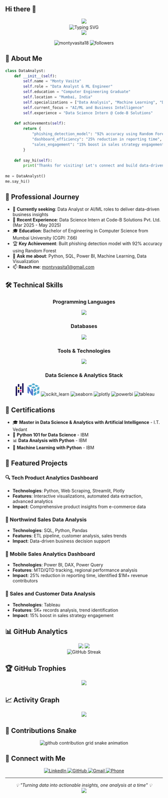 ## Hi there 👋
<div align="center">
  <img src="https://capsule-render.vercel.app/api?type=waving&color=gradient&height=200&section=header&text=Hi%20👋,%20I'm%20Monty&fontSize=80&fontAlignY=35&animation=twinkling&fontColor=ffffff" />
</div>

<div align="center">
  <img src="https://readme-typing-svg.herokuapp.com?font=Fira+Code&pause=1000&color=36BCF7&center=true&vCenter=true&width=435&lines=Data+Analyst;Machine+Learning+Engineer;Python+Developer;Computer+Engineering+Graduate" alt="Typing SVG" />
</div>

<div align="center">
  <img src="https://github.com/Anmol-Baranwal/Cool-GIFs-For-GitHub/assets/74038190/d48893bd-0757-481c-8d7e-ba3e163feae7" width="400" />
</div>

<p align="center"> 
  <img src="https://komarev.com/ghpvc/?username=MontyVasita18&label=Profile%20views&color=0e75b6&style=for-the-badge" alt="montyvasita18" /> 
  <img src="https://img.shields.io/github/followers/MontyVasita18?label=Followers&style=for-the-badge&color=blue" alt="followers" />
</p>

## 🚀 About Me

```python
class DataAnalyst:
    def __init__(self):
        self.name = "Monty Vasita"
        self.role = "Data Analyst & ML Engineer"
        self.education = "Computer Engineering Graduate"
        self.location = "Mumbai, India"
        self.specializations = ["Data Analysis", "Machine Learning", "Data Visualization"]
        self.current_focus = "AI/ML and Business Intelligence"
        self.experience = "Data Science Intern @ Code-B Solutions"
    
    def achievements(self):
        return {
            "phishing_detection_model": "92% accuracy using Random Forest",
            "dashboard_efficiency": "25% reduction in reporting time",
            "sales_engagement": "15% boost in sales strategy engagement"
        }
    
    def say_hi(self):
        print("Thanks for visiting! Let's connect and build data-driven solutions together!")

me = DataAnalyst()
me.say_hi()
```

## 🌱 Professional Journey

- 🔭 **Currently seeking**: Data Analyst or AI/ML roles to deliver data-driven business insights
- 💼 **Recent Experience**: Data Science Intern at Code-B Solutions Pvt. Ltd. (Mar 2025 - May 2025)
- 🎓 **Education**: Bachelor of Engineering in Computer Science from Mumbai University (CGPI: 7.66)
- 🏆 **Key Achievement**: Built phishing detection model with 92% accuracy using Random Forest
- 💬 **Ask me about**: Python, SQL, Power BI, Machine Learning, Data Visualization
- 📫 **Reach me**: montyvasita1@gmail.com

## 🛠️ Technical Skills

<div align="center">
  
### Programming Languages
<img src="https://skillicons.dev/icons?i=python,html,css&theme=dark" />

### Databases
<img src="https://skillicons.dev/icons?i=mysql,postgresql&theme=dark" />

### Tools & Technologies
<img src="https://skillicons.dev/icons?i=git,github,vscode&theme=dark" />

### Data Science & Analytics Stack
<p align="center">
  <img src="https://raw.githubusercontent.com/devicons/devicon/2ae2a900d2f041da66e950e4d48052658d850630/icons/pandas/pandas-original.svg" alt="pandas" width="40" height="40"/>
  <img src="https://raw.githubusercontent.com/devicons/devicon/2ae2a900d2f041da66e950e4d48052658d850630/icons/numpy/numpy-original.svg" alt="numpy" width="40" height="40"/>
  <img src="https://upload.wikimedia.org/wikipedia/commons/0/05/Scikit_learn_logo_small.svg" alt="scikit_learn" width="40" height="40"/>
  <img src="https://seaborn.pydata.org/_images/logo-mark-lightbg.svg" alt="seaborn" width="40" height="40"/>
  <img src="https://raw.githubusercontent.com/plotly/plotly.py/master/doc/images/plotly-logo-stripe.png" alt="plotly" width="80" height="40"/>
  <img src="https://upload.wikimedia.org/wikipedia/commons/c/cf/New_Power_BI_Logo.svg" alt="powerbi" width="40" height="40"/>
  <img src="https://logos-world.net/wp-content/uploads/2021/10/Tableau-Symbol.png" alt="tableau" width="60" height="40"/>
</p>

</div>

## 🏅 Certifications

- 🎓 **Master in Data Science & Analytics with Artificial Intelligence** - I.T. Vedant
- 🐍 **Python 101 for Data Science** - IBM
- 📊 **Data Analysis with Python** - IBM
- 🤖 **Machine Learning with Python** - IBM

## 💼 Featured Projects

### 🔍 Tech Product Analytics Dashboard
- **Technologies**: Python, Web Scraping, Streamlit, Plotly
- **Features**: Interactive visualizations, automated data extraction, advanced analytics
- **Impact**: Comprehensive product insights from e-commerce data

### 🛒 Northwind Sales Data Analysis
- **Technologies**: SQL, Python, Pandas
- **Features**: ETL pipeline, customer analysis, sales trends
- **Impact**: Data-driven business decision support

### 📱 Mobile Sales Analytics Dashboard
- **Technologies**: Power BI, DAX, Power Query
- **Features**: MTD/QTD tracking, regional performance analysis
- **Impact**: 25% reduction in reporting time, identified $1M+ revenue contributors

### 🎯 Sales and Customer Data Analysis
- **Technologies**: Tableau
- **Features**: 5K+ records analysis, trend identification
- **Impact**: 15% boost in sales strategy engagement

## 📊 GitHub Analytics

<div align="center">
  <img height="180em" src="https://github-readme-stats.vercel.app/api?username=MontyVasita18&show_icons=true&theme=tokyonight&include_all_commits=true&count_private=true&hide_border=true"/>
  <img height="180em" src="https://github-readme-stats.vercel.app/api/top-langs/?username=MontyVasita18&layout=compact&langs_count=8&theme=tokyonight&hide_border=true"/>
</div>

<div align="center">
  <img src="https://github-readme-streak-stats.herokuapp.com/?user=MontyVasita18&theme=tokyonight&hide_border=true" alt="GitHub Streak" />
</div>

## 🏆 GitHub Trophies

<div align="center">
  <img src="https://github-profile-trophy.vercel.app/?username=MontyVasita18&theme=tokyonight&no-frame=true&no-bg=false&margin-w=4&row=1" />
</div>

## 📈 Activity Graph

<div align="center">
  <img src="https://github-readme-activity-graph.vercel.app/graph?username=MontyVasita18&bg_color=1a1b27&color=38bdae&line=70a5fd&point=bf91f3&area=true&hide_border=true" />
</div>

## 🐍 Contributions Snake

<div align="center">

<picture>
  <source media="(prefers-color-scheme: dark)" srcset="https://raw.githubusercontent.com/MontyVasita18/MontyVasita18/output/github-contribution-grid-snake-dark.svg">
  <source media="(prefers-color-scheme: light)" srcset="https://raw.githubusercontent.com/MontyVasita18/MontyVasita18/output/github-contribution-grid-snake.svg">
  <img alt="github contribution grid snake animation" src="https://raw.githubusercontent.com/MontyVasita18/MontyVasita18/output/github-contribution-grid-snake.svg">
</picture>

</div>

## 🤝 Connect with Me

<div align="center">
  <a href="https://linkedin.com/in/Monty-vasita" target="_blank">
    <img src="https://img.shields.io/badge/LinkedIn-0077B5?style=for-the-badge&logo=linkedin&logoColor=white" alt="LinkedIn"/>
  </a>
  <a href="https://github.com/MontyVasita18" target="_blank">
    <img src="https://img.shields.io/badge/GitHub-100000?style=for-the-badge&logo=github&logoColor=white" alt="GitHub"/>
  </a>
  <a href="mailto:montyvasita1@gmail.com">
    <img src="https://img.shields.io/badge/Gmail-D14836?style=for-the-badge&logo=gmail&logoColor=white" alt="Gmail"/>
  </a>
  <a href="tel:+919834296080">
    <img src="https://img.shields.io/badge/Phone-25D366?style=for-the-badge&logo=whatsapp&logoColor=white" alt="Phone"/>
  </a>
</div>

---

<div align="center">
  <i>💡 "Turning data into actionable insights, one analysis at a time" 💡</i>
</div>

<div align="center">
  <img src="https://capsule-render.vercel.app/api?type=waving&color=gradient&height=100&section=footer" />
</div>


<!--
**MontyVasita18/MontyVasita18** is a ✨ _special_ ✨ repository because its `README.md` (this file) appears on your GitHub profile.

Here are some ideas to get you started:

- 🔭 I’m currently working on ...
- 🌱 I’m currently learning ...
- 👯 I’m looking to collaborate on ...
- 🤔 I’m looking for help with ...
- 💬 Ask me about ...
- 📫 How to reach me: ...
- 😄 Pronouns: ...
- ⚡ Fun fact: ...
-->
